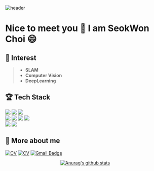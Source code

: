 ![header](https://capsule-render.vercel.app/api?type=waving&&color=random&height=80&section=header&fontSize=90) 
# Nice to meet you 👋 I am SeokWon Choi  😄

## 🌱 Interest
 >- **SLAM**  
 >- **Computer Vision**  
 >- **DeepLearning**  
 
## :trophy: Tech Stack
<img src="https://img.shields.io/badge/C++-00599C?style=flat-square&logo=C%2B%2B&logoColor=white"/></a>
<img src="https://img.shields.io/badge/C-A8B9CC?style=flat-square&logo=C&logoColor=white"/></a>
<img src="https://img.shields.io/badge/Python-3766AB?style=flat-square&logo=Python&logoColor=white"/></a>  
<img src="https://img.shields.io/badge/ROS1-22314E?style=flat-square&logo=ROS&logoColor=white"/></a>
<img src="https://img.shields.io/badge/PyTorch-EE4C2C?style=flat-square&logo=PyTorch&logoColor=white"/></a>
<img src="https://img.shields.io/badge/TensorFlow-FF6F00?style=flat-square&logo=TensorFlow&logoColor=white"/></a>
<img src="https://img.shields.io/badge/OpenCV-5C3EE8?style=flat-square&logo=OpenCV&logoColor=white"/></a>  
<img src="https://img.shields.io/badge/Ubuntu-E95420?style=flat-square&logo=Ubuntu&logoColor=white"/></a>
<img src="https://img.shields.io/badge/Window-0078D6?style=flat-square&logo=Windows&logoColor=white"/></a>

<div align=left>  
 
## :pushpin: More about me

[![CV](http://img.shields.io/badge/-CV-black?style=flat-square&logo=github&link=https://davinci-ai.tistory.com/)](https://github.com/csw609/SeokWonChoi_CV/blob/main/CV_211122.pdf) 
 [![CV](http://img.shields.io/badge/-Blog-Brightgreen?style=flat-square&link=https://davinci-ai.tistory.com/)](https://csw609.tistory.com/)
 [![Gmail Badge](https://img.shields.io/badge/Gmail-d14836?style=flat-square&logo=Gmail&logoColor=white&link=mailto:csw2883@gmail.com)](mailto:csw2883@gmail.com)
</div>  
  
 <div align=center>

 
 
[![Anurag's github stats](https://github-readme-stats.vercel.app/api?username=csw609)](https://github.com/anuraghazra/github-readme-stats)

</div>
